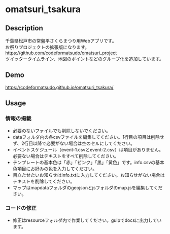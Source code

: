 # omatsuri_tsakura

## Description
千葉県松戸市の常盤平さくらまつり用Webアプリです。  
		お祭りプロジェクトの拡張版になります。  
		https://github.com/codeformatsudo/omatsuri_project  
		ツイッタータイムライン、地図のポイントなどのグループ化を追加しています。

## Demo
  https://codeformatsudo.github.io/omatsuri_tsakura/
		
## Usage
### 情報の掲載
* 必要のないファイルでも削除しないでください。
* dataフォルダ内の各csvファイルを編集してください。1行目の項目は削除せず、2行目以降で必要がない場合は空のセルにしてください。
* イベントスケジュール（event-1.csvとevent-2.csv）は項目がありません。必要ない場合はテキストをすべて削除してください。
* テンプレートの基本色は「赤」「ピンク」「黒」「黄色」です。info.csvの基本色項目にお好みの色を入力してください。
* 目立たせたいお知らせはinfo.txtに入力してください。お知らせがない場合はテキストを削除してください。
* マップはmapdataフォルダのgeojsonとjsフォルダのmap.jsを編集してください。

### コードの修正
* 修正はresourceフォルダ内で作業してください。gulpでdocsに出力しています。